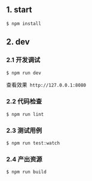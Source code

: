 ## 1. start

```
$ npm install
```
## 2. dev
### 2.1 开发调试
```
$ npm run dev
```

查看效果` http://127.0.0.1:8080`

### 2.2 代码检查
```
$ npm run lint
```

### 2.3 测试用例
```
$ npm run test:watch
```

### 2.4 产出资源
```
$ npm run build
```
